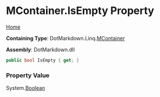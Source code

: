 <a name="_top"></a>

# MContainer\.IsEmpty Property

[Home](../../../../README.md#_top)

**Containing Type**: DotMarkdown\.Linq\.[MContainer](../README.md#_top)

**Assembly**: DotMarkdown\.dll

```csharp
public bool IsEmpty { get; }
```

### Property Value

System\.[Boolean](https://docs.microsoft.com/en-us/dotnet/api/system.boolean)

